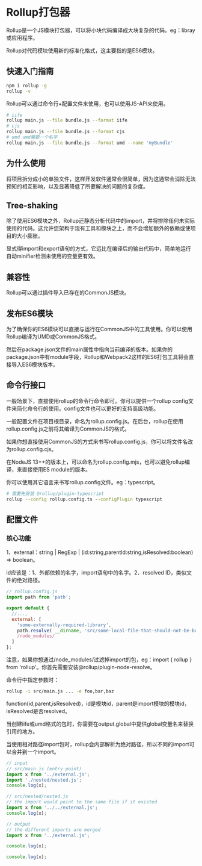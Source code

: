 # Rollup打包器

Rollup是一个JS模块打包器，可以将小块代码编译成大块复杂的代码。eg：libray或应用程序。

Rollup对代码模块使用新的标准化格式，这主要指的是ES6模块。

## 快速入门指南

```bash
npm i rollup -g
rollup -v
```
Rollup可以通过命令行+配置文件来使用，也可以使用JS-API来使用。

```bash
# iife
rollup main.js --file bundle.js --format iife
# cjs
rollup main.js --file bundle.js --format cjs
# umd umd需要一个名字
rollup main.js --file bundle.js --format umd --name 'myBundle'
```

## 为什么使用

将项目拆分成小的单独文件，这样开发软件通常会很简单，因为这通常会消除无法预知的相互影响，以及显著降低了所要解决的问题的复杂度。

## Tree-shaking

除了使用ES6模块之外，Rollup还静态分析代码中的import，并将排除任何未实际使用的代码。这允许您架构于现有工具和模块之上，而不会增加额外的依赖或使项目的大小膨胀。

显式得import和export语句的方式，它远比在编译后的输出代码中，简单地运行自动minifier检测未使用的变量更有效。

## 兼容性

Rollup可以通过插件导入已存在的CommonJS模块。

## 发布ES6模块

为了确保你的ES6模块可以直接与运行在CommonJS中的工具使用。你可以使用Rollup编译为UMD或CommonJS格式。

然后在package.json文件的main属性中指向当前编译的版本。如果你的package.json中有module字段，Rollup和Webpack2这样的ES6打包工具将会直接导入ES6模块版本。

## 命令行接口

一般场景下，直接使用rollup的命令行命令即可。你可以提供一个rollup config文件来简化命令行的使用。config文件也可以更好的支持高级功能。

一般配置文件在项目根目录，命名为rollup.config.js。在后台，rollup在使用rollup.config.js之前将其编译为CommonJS的格式。

如果你想直接使用CommonJS的方式来书写rollup.config.js，你可以将文件名改为rollup.config.cjs。

在NodeJS 13++的版本上，可以命名为rollup.config.mjs，也可以避免rollup编译，来直接使用ES module的版本。

你可以使用其它语言来书写rollup.config文件。eg：typescript。

```bash
# 需要先安装 @rollup/plugin-typescript
rollup --config rollup.config.ts --configPlugin typescript
```

## 配置文件

### 核心功能

1、external：string | RegExp | (id:string,parentId:string,isResolved:boolean) => boolean。

id应该是：1、外部依赖的名字，import语句中的名字。2、resolved ID，类似文件的绝对路径。

```js
// rollup.config.js
import path from 'path';

export default {
  //...,
  external: [
    'some-externally-required-library',
    path.resolve( __dirname, 'src/some-local-file-that-should-not-be-bundled.js' ),
    /node_modules/
  ]
};
```

注意，如果你想通过/node_modules/过滤掉import的包，eg：import { rollup } from 'rollup'。你首先需要安装@rollup/plugin-node-resolve。

命令行中指定参数时：

```bash
rollup -i src/main.js ... -e foo,bar,baz
```

function(id,parent,isResolved)，id是模块id，parent是import模块的模块id，isResolved是否resolved。

当创建iife或umd格式的包时，你需要在output.global中提供global变量名来替换引用的地方。

当使用相对路径import包时，rollup会内部解析为绝对路径，所以不同的import可以合并到一个import。

```js
// input
// src/main.js (entry point)
import x from '../external.js';
import './nested/nested.js';
console.log(x);

// src/nested/nested.js
// the import would point to the same file if it existed
import x from '../../external.js';
console.log(x);

// output
// the different imports are merged
import x from '../external.js';

console.log(x);

console.log(x);
```

